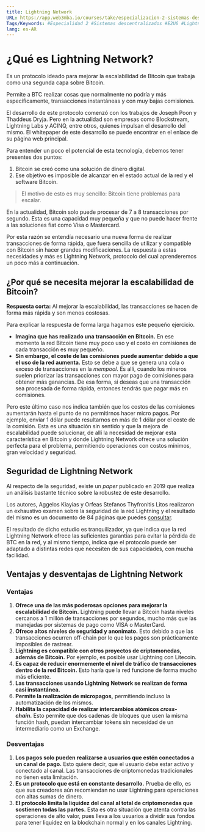 ```yaml
---
title: Lightning Network
URL: https://app.web3mba.io/courses/take/especializacion-2-sistemas-descentralizados/texts/40598865-01-lightning-network
Tags/Keywords: #Especialidad 2 #Sistemas descentralizados #E2U6 #Lightning Network #Lightning
lang: es-AR
---
```

# ¿Qué es Lightning Network?
Es un protocolo ideado para mejorar la escalabilidad de Bitcoin que trabaja como una segunda capa sobre Bitcoin.

Permite a BTC realizar cosas que normalmente no podría y más específicamente, transacciones instantáneas y con muy bajas comisiones.

El desarrollo de este protocolo comenzó con los trabajos de Joseph Poon y Thaddeus Dryja. Pero en la actualidad son empresas como Blockstream, Lightning Labs y ACINQ, entre otros, quienes impulsan el desarrollo del mismo. El whitepaper de este desarrollo se puede encontrar en el enlace de su página web principal.

Para entender un poco el potencial de esta tecnología, debemos tener presentes dos puntos: 
1. Bitcoin se creó como una solución de dinero digital. 
2. Ese objetivo es imposible de alcanzar en el estado actual de la red y el software Bitcoin. 

> El motivo de esto es muy sencillo: Bitcoin tiene problemas para escalar. 

En la actualidad, Bitcoin solo puede procesar de 7 a 8 transacciones por segundo. Esta es una capacidad muy pequeña y que no puede hacer frente a las soluciones fiat como Visa o Mastercard. 

Por esta razón se entendía necesario una nueva forma de realizar transacciones de forma rápida, que fuera sencilla de utilizar y compatible con Bitcoin sin hacer grandes modificaciones. La respuesta a estas necesidades y más es Lightning Network, protocolo del cual aprenderemos un poco más a continuación.

## ¿Por qué se necesita mejorar la escalabilidad de Bitcoin?
**Respuesta corta:** Al mejorar la escalabilidad, las transacciones se hacen de forma más rápida y son menos costosas.

Para explicar la respuesta de forma larga hagamos este pequeño ejercicio. 

- **Imagina que has realizado una transacción en Bitcoin.** En ese momento la red Bitcoin tiene muy poco uso y el costo en comisiones de cada transacción es muy pequeño.
- **Sin embargo, el coste de las comisiones puede aumentar debido a que el uso de la red aumenta.** Esto se debe a que se genera una cola o exceso de transacciones en la _mempool_. Es allí, cuando los mineros suelen priorizar las transacciones con mayor pago de comisiones para obtener más ganancias. De esa forma, si deseas que una transacción sea procesada de forma rápida, entonces tendrás que pagar más en comisiones.

Pero este último caso nos indica también que los costos de las comisiones aumentarán hasta el punto de no permitirnos hacer micro pagos. Por ejemplo, enviar 1 dólar puede resultarnos en más de 1 dólar por el coste de la comisión. Esta es una situación sin sentido y que la mejora de escalabilidad puede solucionar, de allí la necesidad de mejorar esta característica en Bitcoin y donde Lightning Network ofrece una solución perfecta para el problema, permitiendo operaciones con costos mínimos, gran velocidad y seguridad. 

## Seguridad de Lightning Network
Al respecto de la seguridad, existe un _paper_ publicado en 2019 que realiza un análisis bastante técnico sobre la robustez de este desarrollo.

Los autores, Aggelos Kiayias y Orfeas Stefanos Thyfronitis Litos realizaron un exhaustivo examen sobre la seguridad de la red Lightning y el resultado del mismo es un documento de 84 páginas que puedes [consultar](https://eprint.iacr.org/2019/778.pdf).

El resultado de dicho estudio es tranquilizador, ya que indica que la red Lightning Network ofrece las suficientes garantías para evitar la pérdida de BTC en la red, y al mismo tiempo, indica que el protocolo puede ser adaptado a distintas redes que necesiten de sus capacidades, con mucha facilidad.

## Ventajas y desventajas de Lightning Network
### Ventajas
1. **Ofrece una de las más poderosas opciones para mejorar la escalabilidad de Bitcoin.** Lightning puede llevar a Bitcoin hasta niveles cercanos a 1 millón de transacciones por segundos, mucho más que las manejadas por sistemas de pago como VISA o MasterCard.
2. **Ofrece altos niveles de seguridad y anonimato.** Esto debido a que las transacciones ocurren off-chain por lo que los pagos son prácticamente imposibles de rastrear.
3. **Lightning es compatible con otros proyectos de criptomonedas, además de Bitcoin.** Por ejemplo, es posible usar Lightning con Litecoin. 
4. **Es capaz de reducir enormemente el nivel de tráfico de transacciones dentro de la red Bitcoin.** Esto haría que la red funcione de forma mucho más eficiente.
5. **Las transacciones usando Lightning Network se realizan de forma casi instantánea.**
6. **Permite la realización de micropagos,** permitiendo incluso la automatización de los mismos.
7. **Habilita la capacidad de realizar intercambios atómicos _cross-chain_.** Esto permite que dos cadenas de bloques que usen la misma función hash, puedan intercambiar tokens sin necesidad de un intermediario como un Exchange.

### Desventajas
1. **Los pagos solo pueden realizarse a usuarios que estén conectados a un canal de pago.** Esto quiere decir, que el usuario debe estar activo y conectado al canal. Las transacciones de criptomonedas tradicionales no tienen esta limitación.
2. **Es un protocolo que está en constante desarrollo.** Prueba de ello, es que sus creadores aún recomiendan no usar Lightning para operaciones con altas sumas de dinero.
3. **El protocolo limita la liquidez del canal al total de criptomonedas que sostienen todas las partes.** Esta es otra situación que atenta contra las operaciones de alto valor, pues lleva a los usuarios a dividir sus fondos para tener liquidez en la blockchain normal y en los canales Lightning.